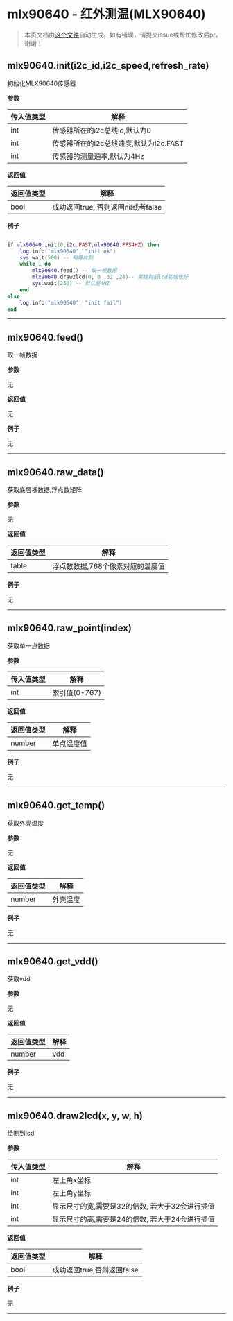 # mlx90640 - 红外测温(MLX90640)

> 本页文档由[这个文件](https://gitee.com/openLuat/LuatOS/tree/master/luat/../components/mlx90640-library/luat_lib_mlx90640.c)自动生成。如有错误，请提交issue或帮忙修改后pr，谢谢！

## mlx90640.init(i2c_id,i2c_speed,refresh_rate)

初始化MLX90640传感器

**参数**

|传入值类型|解释|
|-|-|
|int|传感器所在的i2c总线id,默认为0|
|int|传感器所在的i2c总线速度,默认为i2c.FAST|
|int|传感器的测量速率,默认为4Hz|

**返回值**

|返回值类型|解释|
|-|-|
|bool|成功返回true, 否则返回nil或者false|

**例子**

```lua

if mlx90640.init(0,i2c.FAST,mlx90640.FPS4HZ) then
    log.info("mlx90640", "init ok")
    sys.wait(500) -- 稍等片刻
    while 1 do
        mlx90640.feed() -- 取一帧数据
        mlx90640.draw2lcd(0, 0 ,32 ,24)-- 需提前把lcd初始化好
        sys.wait(250) -- 默认是4HZ
    end
else
    log.info("mlx90640", "init fail")
end


```

---

## mlx90640.feed()

取一帧数据

**参数**

无

**返回值**

无

**例子**

无

---

## mlx90640.raw_data()

获取底层裸数据,浮点数矩阵

**参数**

无

**返回值**

|返回值类型|解释|
|-|-|
|table|浮点数数据,768个像素对应的温度值|

**例子**

无

---

## mlx90640.raw_point(index)

获取单一点数据

**参数**

|传入值类型|解释|
|-|-|
|int|索引值(0-767)|

**返回值**

|返回值类型|解释|
|-|-|
|number|单点温度值|

**例子**

无

---

## mlx90640.get_temp()

获取外壳温度

**参数**

无

**返回值**

|返回值类型|解释|
|-|-|
|number|外壳温度|

**例子**

无

---

## mlx90640.get_vdd()

获取vdd

**参数**

无

**返回值**

|返回值类型|解释|
|-|-|
|number|vdd|

**例子**

无

---

## mlx90640.draw2lcd(x, y, w, h)

绘制到lcd

**参数**

|传入值类型|解释|
|-|-|
|int|左上角x坐标|
|int|左上角y坐标|
|int|显示尺寸的宽,需要是32的倍数, 若大于32会进行插值|
|int|显示尺寸的高,需要是24的倍数, 若大于24会进行插值|

**返回值**

|返回值类型|解释|
|-|-|
|bool|成功返回true,否则返回false|

**例子**

无

---

